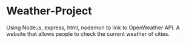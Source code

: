 # Weather-Project
Using Node.js, express, html, nodemon to link to OpenWeather API. A website that allows people to check the current weather of cities.
